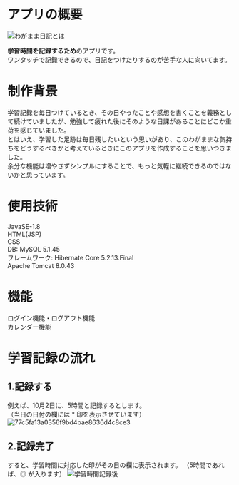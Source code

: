 # アプリの概要  
![わがまま日記とは](https://user-images.githubusercontent.com/85561543/135715923-3ede39fc-64ea-472f-a040-267b714478ae.png)  
  
**学習時間を記録するため**のアプリです。  
ワンタッチで記録できるので、日記をつけたりするのが苦手な人に向いてます。  
# 制作背景  
学習記録を毎日つけているとき、その日やったことや感想を書くことを義務として続けていましたが、勉強して疲れた後にそのような日課があることにどこか重荷を感じていました。  
とはいえ、学習した足跡は毎日残したいという思いがあり、このわがままな気持ちをどうするべきかと考えているときにこのアプリを作成することを思いつきました。  
余分な機能は増やさずシンプルにすることで、もっと気軽に継続できるのではないかと思っています。  
# 使用技術  
JavaSE-1.8  
HTML(JSP)  
CSS  
DB: MySQL 5.1.45  
フレームワーク: Hibernate Core 5.2.13.Final  
Apache Tomcat 8.0.43  
# 機能  
ログイン機能・ログアウト機能  
カレンダー機能  
# 学習記録の流れ  
## 1.記録する  
例えば、10月2日に、5時間と記録するとします。  
（当日の日付の欄には * 印を表示させています）  
![77c5fa13a0356f9bd4bae8636d4c8ce3](https://user-images.githubusercontent.com/85561543/135714796-7beff11d-1fb4-46a8-8ef8-937514f60676.gif)  
  
## 2.記録完了  
すると、学習時間に対応した印がその日の欄に表示されます。
（5時間であれば、◎ が入ります）
![学習時間記録後](https://user-images.githubusercontent.com/85561543/135715554-c2bdda91-64c7-402c-8426-929982218287.png)
